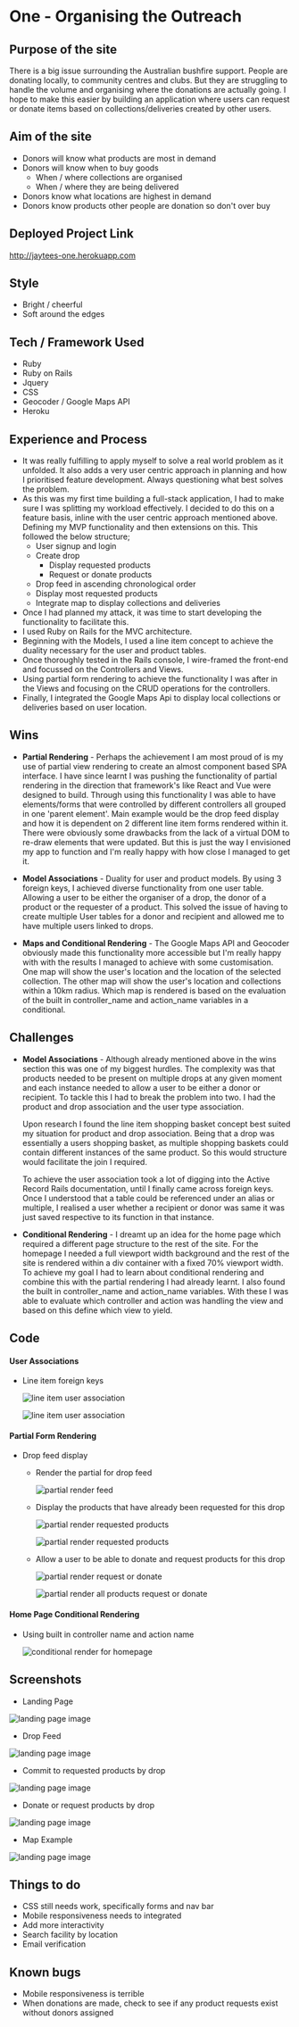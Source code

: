 # One - Organising the Outreach

## Purpose of the site

There is a big issue surrounding the Australian bushfire support. People are donating locally, to community centres and clubs. But they are struggling to handle the volume and organising where the donations are actually going. I hope to make this easier by building an application where users can request or donate items based on collections/deliveries created by other users.

## Aim of the site

- Donors will know what products are most in demand
- Donors will know when to buy goods
  - When / where collections are organised
  - When / where they are being delivered
- Donors know what locations are highest in demand
- Donors know products other people are donation so don't over buy

## Deployed Project Link

http://jaytees-one.herokuapp.com

## Style

- Bright / cheerful
- Soft around the edges

## Tech / Framework Used

- Ruby
- Ruby on Rails
- Jquery
- CSS
- Geocoder / Google Maps API
- Heroku

## Experience and Process

- It was really fulfilling to apply myself to solve a real world problem as it unfolded. It also adds a very user centric approach in planning and how I prioritised feature development. Always questioning what best solves the problem.
- As this was my first time building a full-stack application, I had to make sure I was splitting my workload effectively. I decided to do this on a feature basis, inline with the user centric approach mentioned above. Defining my MVP functionality and then extensions on this. This followed the below structure;
  - User signup and login
  - Create drop
    - Display requested products
    - Request or donate products
  - Drop feed in ascending chronological order
  - Display most requested products
  - Integrate map to display collections and deliveries
- Once I had planned my attack, it was time to start developing the functionality to facilitate this.
- I used Ruby on Rails for the MVC architecture.
- Beginning with the Models, I used a line item concept to achieve the duality necessary for the user and product tables.
- Once thoroughly tested in the Rails console, I wire-framed the front-end and focussed on the Controllers and Views.
- Using partial form rendering to achieve the functionality I was after in the Views and focusing on the CRUD operations for the controllers.
- Finally, I integrated the Google Maps Api to display local collections or deliveries based on user location.

## Wins

- **Partial Rendering** - Perhaps the achievement I am most proud of is my use of partial view rendering to create an almost component based SPA interface. I have since learnt I was pushing the functionality of partial rendering in the direction that framework's like React and Vue were designed to build. Through using this functionality I was able to have elements/forms that were controlled by different controllers all grouped in one 'parent element'. Main example would be the drop feed display and how it is dependent on 2 different line item forms rendered within it. There were obviously some drawbacks from the lack of a virtual DOM to re-draw elements that were updated. But this is just the way I envisioned my app to function and I'm really happy with how close I managed to get it.

- **Model Associations** - Duality for user and product models. By using 3 foreign keys, I achieved diverse functionality from one user table. Allowing a user to be either the organiser of a drop, the donor of a product or the requester of a product. This solved the issue of having to create multiple User tables for a donor and recipient and allowed me to have multiple users linked to drops.

- **Maps and Conditional Rendering** - The Google Maps API and Geocoder obviously made this functionality more accessible but I'm really happy with with the results I managed to achieve with some customisation. One map will show the user's location and the location of the selected collection. The other map will show the user's location and collections within a 10km radius. Which map is rendered is based on the evaluation of the built in controller_name and action_name variables in a conditional.

## Challenges

- **Model Associations** - Although already mentioned above in the wins section this was one of my biggest hurdles. The complexity was that products needed to be present on multiple drops at any given moment and each instance needed to allow a user to be either a donor or recipient. To tackle this I had to break the problem into two. I had the product and drop association and the user type association.

  Upon research I found the line item shopping basket concept best suited my situation for product and drop association. Being that a drop was essentially a users shopping basket, as multiple shopping baskets could contain different instances of the same product. So this would structure would facilitate the join I required.

  To achieve the user association took a lot of digging into the Active Record Rails documentation, until I finally came across foreign keys. Once I understood that a table could be referenced under an alias or multiple, I realised a user whether a recipient or donor was same it was just saved respective to its function in that instance.

- **Conditional Rendering** - I dreamt up an idea for the home page which required a different page structure to the rest of the site. For the homepage I needed a full viewport width background and the rest of the site is rendered within a div container with a fixed 70% viewport width. To achieve my goal I had to learn about conditional rendering and combine this with the partial rendering I had already learnt. I also found the built in controller_name and action_name variables. With these I was able to evaluate which controller and action was handling the view and based on this define which view to yield.

## Code

#### User Associations

- Line item foreign keys

  ![line item user association](app/assets/images/line-item-user-keys.png)

  ![line item user association](app/assets/images/line-item-user-keys2.png)

#### Partial Form Rendering

- Drop feed display

  - Render the partial for drop feed

    ![partial render feed](app/assets/images/partial-render-feed2.png)

  - Display the products that have already been requested for this drop

    ![partial render requested products](app/assets/images/partial-render-feed3.png)

    ![partial render requested products](app/assets/images/partial-render-feed7.png)

  - Allow a user to be able to donate and request products for this drop

    ![partial render request or donate](app/assets/images/partial-render-feed4.png)

    ![partial render all products request or donate](app/assets/images/partial-render-feed6.png)

#### Home Page Conditional Rendering

- Using built in controller name and action name

  ![conditional render for homepage](app/assets/images/homepage-conditional-rendering.png)

## Screenshots

- Landing Page

![landing page image](app/assets/images/screenshot-1.png)

- Drop Feed

![landing page image](app/assets/images/screenshot-2.png)

- Commit to requested products by drop

![landing page image](app/assets/images/screenshot-4.png)

- Donate or request products by drop

![landing page image](app/assets/images/screenshot-5.png)

- Map Example

![landing page image](app/assets/images/screenshot-3.png)

## Things to do

- CSS still needs work, specifically forms and nav bar
- Mobile responsiveness needs to integrated
- Add more interactivity
- Search facility by location
- Email verification

## Known bugs

- Mobile responsiveness is terrible
- When donations are made, check to see if any product requests exist without donors assigned
